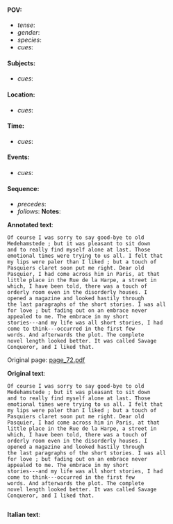 #### POV: 
  - *tense*:
  - *gender*:
  - *species*:
  - *cues*:
#### Subjects:
  - *cues*:
#### Location:
  - *cues*:
#### Time:
  - *cues*:
#### Events:
  - *cues*:
#### Sequence:
  - *precedes*: 
  - *follows*:
**Notes**:


**Annotated text**:
```
Of course I was sorry to say good-bye to old 
Medehamstede ; but it was pleasant to sit down 
and to really find myself alone at last. Those 
emotional times were trying to us all. I felt that 
my lips were paler than I liked ; but a touch of 
Pasquiers claret soon put me right. Dear old 
Pasquier, I had come across him in Paris, at that 
little place in the Rue de la Harpe, a street in 
which, I have been told, there was a touch of 
orderly room even in the disorderly houses. I 
opened a magazine and looked hastily through 
the last paragraphs of the short stories. I was all 
for love ; but fading out on an embrace never 
appealed to me. The embrace in my short 
stories---and my life was all short stories, I had 
come to think---occurred in the first few 
words. And afterwards the plot. The complete 
novel length looked better. It was called Savage 
Conqueror, and I liked that. 
```

Original page:
[page_72.pdf](https://github.com/vigji/cainjb/blob/main/source_material/pages/page_72.pdf)

**Original text**:
```
Of course I was sorry to say good-bye to old 
Medehamstede ; but it was pleasant to sit down 
and to really find myself alone at last. Those 
emotional times were trying to us all. I felt that 
my lips were paler than I liked ; but a touch of 
Pasquiers claret soon put me right. Dear old 
Pasquier, I had come across him in Paris, at that 
little place in the Rue de la Harpe, a street in 
which, I have been told, there was a touch of 
orderly room even in the disorderly houses. I 
opened a magazine and looked hastily through 
the last paragraphs of the short stories. I was all 
for love ; but fading out on an embrace never 
appealed to me. The embrace in my short 
stories---and my life was all short stories, I had 
come to think---occurred in the first few 
words. And afterwards the plot. The complete 
novel length looked better. It was called Savage 
Conqueror, and I liked that. 
```

```
```

**Italian text**:
```
```

